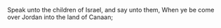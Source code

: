 Speak unto the children of Israel, and say unto them, When ye be come over Jordan into the land of Canaan;
